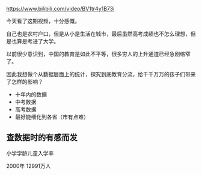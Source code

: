 https://www.bilibili.com/video/BV1tr4y1B73i

今天看了这期视频，十分感慨。

自己也是农村户口，但是从小是生活在城市，最后虽然高考成绩也不怎么理想，但是也算是考进了大学。

以前很少意识到，中国的教育是如此不平等，很多穷人的上升通道已经急剧缩窄了。

因此我想做个从数据层面上的统计，探究到底教育分流，给千千万万的孩子们带来了怎样的影响？

- 十年内的数据
- 中考数据
- 高考数据
- 最好能细化到各省（市有点难）

## 查数据时的有感而发

小学学龄儿童入学率

2000年 12991万人


